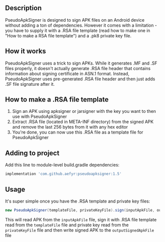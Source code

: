 ## Description
PseudoApkSigner is designed to sign APK files on an Android device without adding a ton of dependencies. However it comes with a limitation - you have to supply it with a .RSA file template (read how to make one in "How to make a RSA file template") and a .pk8 private key file.

## How it works
PseudoApkSigner uses a trick to sign APKs. While it generates .MF and .SF files properly, it doesn't actually generate .RSA file header that contains information about signing certificate in ASN.1 format. Instead, PseudoApkSigner uses pre-generated .RSA file header and then just adds .SF file signature after it.

## How to make a .RSA file template
1. Sign an APK using apksigner or jarsigner with the key you want to then use with PseudoApkSigner
2. Extract .RSA file (located in META-INF directory) from the signed APK and remove the last 256 bytes from it with any hex editor
3. You're done, you can now use this .RSA file as a template file for PseudoApkSigner

## Adding to project
Add this line to module-level build.gradle dependencies:
```gradle
implementation 'com.github.aefyr:pseudoapksigner:1.5'
```

## Usage
It's super simple once you have the .RSA template and private key files:

```java
new PseudoApkSigner(templateFile, privateKeyFile).sign(inputApkFile, outputSignedApkFile);
```

This will read APK from the `inputApkFile` file, sign it with .RSA file template read from the `templateFile` file and private key read from the `privateKeyFile` file and then write signed APK to the `outputSignedApkFile` file
